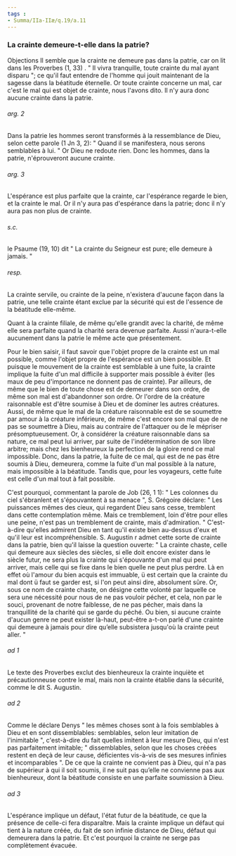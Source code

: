 ```yaml
---
tags : 
- Summa/IIa-IIæ/q.19/a.11
---
```


### La crainte demeure-t-elle dans la patrie?

Objections Il semble que la crainte ne demeure pas dans la patrie, car on lit dans les Proverbes (1, 33) . " Il vivra tranquille, toute crainte du mal ayant disparu "; ce qu'il faut entendre de l'homme qui jouit maintenant de la sagesse dans la béatitude éternelle. Or toute crainte concerne un mal, car c'est le mal qui est objet de crainte, nous l'avons dito. Il n'y aura donc aucune crainte dans la patrie. 

###### arg. 2
Dans la patrie les hommes seront transformés à la ressemblance de Dieu, selon cette parole (1 Jn 3, 2): " Quand il se manifestera, nous serons semblables à lui. " Or Dieu ne redoute rien. Donc les hommes, dans la patrie, n'éprouveront aucune crainte. 

###### arg. 3
L'espérance est plus parfaite que la crainte, car l'espérance regarde le bien, et la crainte le mal. Or il n'y aura pas d'espérance dans la patrie; donc il n'y aura pas non plus de crainte. 

###### s.c.
le Psaume (19, 10) dit " La crainte du Seigneur est pure; elle demeure à jamais. " 

###### resp.
La crainte servile, ou crainte de la peine, n'existera d'aucune façon dans la patrie, une telle crainte étant exclue par la sécurité qui est de l'essence de la béatitude elle-même. 

Quant à la crainte filiale, de même qu'elle grandit avec la charité, de même elle sera parfaite quand la charité sera devenue parfaite. Aussi n'aura-t-elle aucunement dans la patrie le même acte que présentement. 

Pour le bien saisir, il faut savoir que l'objet propre de la crainte est un mal possible, comme l'objet propre de l'espérance est un bien possible. Et puisque le mouvement de la crainte est semblable à une fuite, la crainte implique la fuite d'un mal difficile à supporter mais possible à éviter (les maux de peu d'importance ne donnent pas de crainte). Par ailleurs, de même que le bien de toute chose est de demeurer dans son ordre, de même son mal est d'abandonner son ordre. Or l'ordre de la créature raisonnable est d'être soumise à Dieu et de dominer les autres créatures. Aussi, de même que le mal de la créature raisonnable est de se soumettre par amour à la créature inférieure, de même c'est encore son mal que de ne pas se soumettre à Dieu, mais au contraire de l'attaquer ou de le mépriser présomptueusement. Or, à considérer la créature raisonnable dans sa nature, ce mal peut lui arriver, par suite de l'indétermination de son libre arbitre; mais chez les bienheureux la perfection de la gloire rend ce mal impossible. Donc, dans la patrie, la fuite de ce mal, qui est de ne pas être soumis à Dieu, demeurera, comme la fuite d'un mal possible à la nature, mais impossible à la béatitude. Tandis que, pour les voyageurs, cette fuite est celle d'un mal tout à fait possible. 

C'est pourquoi, commentant la parole de Job (26, 1 1): " Les colonnes du ciel s'ébranlent et s'épouvantent à sa menace ", S. Grégoire déclare: " Les puissances mêmes des cieux, qui regardent Dieu sans cesse, tremblent dans cette contemplation même. Mais ce tremblement, loin d'être pour elles une peine, n'est pas un tremblement de crainte, mais d'admiration. " C'est-à-dire qu'elles admirent Dieu en tant qu'il existe bien au-dessus d'eux et qu'il leur est incompréhensible. S. Augustin r admet cette sorte de crainte dans la patrie, bien qu'il laisse la question ouverte: " La crainte chaste, celle qui demeure aux siècles des siècles, si elle doit encore exister dans le siècle futur, ne sera plus la crainte qui s'épouvante d'un mal qui peut arriver, mais celle qui se fixe dans le bien quelle ne peut plus perdre. Là en effet où l'amour du bien acquis est immuable, ü est certain que la crainte du mal dont ü faut se garder est, si l'on peut ainsi dire, absolument sûre. Or, sous ce nom de crainte chaste, on désigne cette volonté par laquelle ce sera une nécessité pour nous de ne pas vouloir pécher, et cela, non par le souci, provenant de notre faiblesse, de ne pas pécher, mais dans la tranquillité de la charité qui se garde du péché. Ou bien, si aucune crainte d'aucun genre ne peut exister là-haut, peut-être a-t-on parlé d'une crainte qui demeure à jamais pour dire qu’elle subsistera jusqu'où la crainte peut aller. " 

###### ad 1
Le texte des Proverbes exclut des bienheureux la crainte inquiète et précautionneuse contre le mal, mais non la crainte établie dans la sécurité, comme le dit S. Augustin. 

###### ad 2
Comme le déclare Denys " les mêmes choses sont à la fois semblables à Dieu et en sont dissemblables: semblables, selon leur imitation de l'inimitable ", c'est-à-dire du fait quelles imitent à leur mesure Dieu, qui n'est pas parfaitement imitable; " dissemblables, selon que les choses créées restent en deçà de leur cause, déficientes vis-à-vis de ses mesures infinies et incomparables ". De ce que la crainte ne convient pas à Dieu, qui n'a pas de supérieur à qui il soit soumis, il ne suit pas qu’elle ne convienne pas aux bienheureux, dont la béatitude consiste en une parfaite soumission à Dieu. 

###### ad 3
L'espérance implique un défaut, l'état futur de la béatitude, ce que la présence de celle-ci fera disparaître. Mais la crainte implique un défaut qui tient à la nature créée, du fait de son infinie distance de Dieu, défaut qui demeurera dans la patrie. Et c'est pourquoi la crainte ne serge pas complètement évacuée. 

